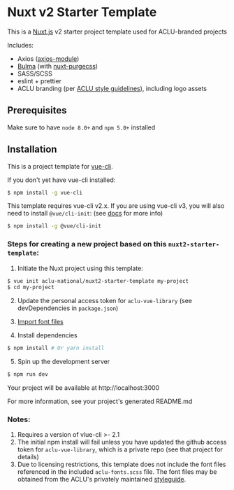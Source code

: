 # Nuxt v2 Starter Template

This is a [Nuxt.js](https://github.com/nuxt/nuxt.js) v2 starter project template used for ACLU-branded projects

Includes:

- Axios ([axios-module](https://github.com/nuxt-community/axios-module))
- [Bulma](https://github.com/jgthms/bulma) (with [nuxt-purgecss](https://github.com/Developmint/nuxt-purgecss))
- SASS/SCSS
- eslint + prettier
- ACLU branding (per [ACLU style guidelines](https://aclu-national.github.io/style/)), including logo assets

## Prerequisites

Make sure to have `node 8.0+` and `npm 5.0+` installed

## Installation

This is a project template for [vue-cli](https://github.com/vuejs/vue-cli).

If you don't yet have vue-cli installed:

```bash
$ npm install -g vue-cli
```

This template requires vue-cli v2.x. If you are using vue-cli v3, you will also need to install `@vue/cli-init`: (see [docs](https://cli.vuejs.org/guide/creating-a-project.html#pulling-2-x-templates-legacy) for more info)

```bash
$ npm install -g @vue/cli-init
```

### Steps for creating a new project based on this `nuxt2-starter-template`:

1. Initiate the Nuxt project using this template:

``` bash
$ vue init aclu-national/nuxt2-starter-template my-project
$ cd my-project
```

2. Update the personal access token for `aclu-vue-library` (see devDependencies in `package.json`)

3. [Import font files](https://github.com/aclu-national/style/tree/master/_reference/fonts/download)

4. Install dependencies

``` bash
$ npm install # Or yarn install
```

5. Spin up the development server

``` bash
$ npm run dev
```

Your project will be available at http://localhost:3000

For more information, see your project's generated README.md

### Notes:

1. Requires a version of vlue-cli >- 2.1
2. The initial npm install will fail unless you have updated the github access token for `aclu-vue-library`, which is a private repo (see that project for details)
3. Due to licensing restrictions, this template does not include the font files referenced in the included `aclu-fonts.scss` file.  The font files may be obtained from the ACLU's privately maintained [styleguide](https://github.com/aclu-national/style).
